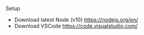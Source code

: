Setup

- Download latest Node (v10) https://nodejs.org/en/
- Download VSCode https://code.visualstudio.com/
